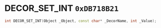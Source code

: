 # DECOR_SET_INT `0xDB718B21`

```cpp
int DECOR_SET_INT(Object _Object, const char* _DecorName, int _Value);
```